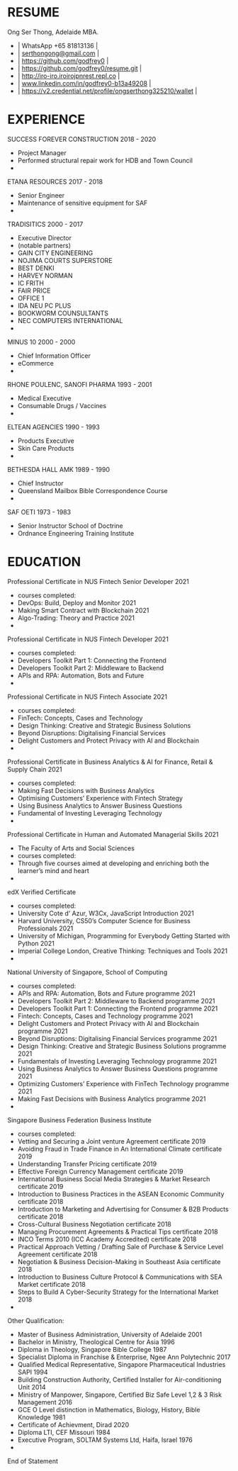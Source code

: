 # RESUME

Ong Ser Thong, Adelaide MBA.

- | WhatsApp +65 81813136 |
- | serthongong@gmail.com |
- | https://github.com/godfrey0 | 
- | https://github.com/godfrey0/resume.git |
- | http://iro-iro.iroirojpnrest.repl.co |
- | www.linkedin.com/in/godfrey0-b13a49208 | 
- | https://v2.credential.net/profile/ongserthong325210/wallet |

# EXPERIENCE
SUCCESS FOREVER CONSTRUCTION 2018 - 2020 
- Project Manager
- Performed structural repair work for HDB and Town Council
-
ETANA RESOURCES 2017 - 2018 
- Senior Engineer
- Maintenance of sensitive equipment for SAF
-
TRADISITICS 2000 - 2017
- Executive Director
- (notable partners)
- GAIN CITY ENGINEERING
- NOJIMA COURTS SUPERSTORE 
- BEST DENKI
- HARVEY NORMAN
- IC FRITH
- FAIR PRICE
- OFFICE 1
- IDA NEU PC PLUS
- BOOKWORM COUNSULTANTS
- NEC COMPUTERS INTERNATIONAL 
-
MINUS 10 2000 - 2000 
- Chief Information Officer 
- eCommerce 
-
RHONE POULENC, SANOFI PHARMA 1993 - 2001
- Medical Executive
- Consumable Drugs / Vaccines
-
ELTEAN AGENCIES 1990 - 1993
- Products Executive
- Skin Care Products
-
BETHESDA HALL AMK 1989 - 1990
- Chief Instructor
- Queensland Mailbox Bible Correspondence Course 
-
SAF OETI 1973 - 1983
- Senior Instructor School of Doctrine
- Ordnance Engineering Training Institute 
 
# EDUCATION
Professional Certificate in NUS Fintech Senior Developer 2021
- courses completed:
- DevOps: Build, Deploy and Monitor 2021
- Making Smart Contract with Blockchain 2021
- Algo-Trading: Theory and Practice 2021
-
Professional Certificate in NUS Fintech Developer 2021
- courses completed:
- Developers Toolkit Part 1: Connecting the Frontend 
- Developers Toolkit Part 2: Middleware to Backend 
- APIs and RPA: Automation, Bots and Future 
-
Professional Certificate in NUS Fintech Associate 2021 
- courses completed:
- FinTech: Concepts, Cases and Technology
- Design Thinking: Creative and Strategic Business Solutions 
- Beyond Disruptions: Digitalising Financial Services 
- Delight Customers and Protect Privacy with AI and Blockchain 
-
Professional Certificate in Business Analytics & AI for Finance, Retail & Supply Chain 2021
- courses completed:
- Making Fast Decisions with Business Analytics
- Optimising Customers’ Experience with Fintech Strategy 
- Using Business Analytics to Answer Business Questions 
- Fundamental of Investing Leveraging Technology 
-
Professional Certificate in Human and Automated Managerial Skills 2021
- The Faculty of Arts and Social Sciences 
- courses completed: 
- Through five courses aimed at developing and enriching both the learner’s mind and heart
-
edX Verified Certificate
- courses completed:
- University Cote d’ Azur, W3Cx, JavaScript Introduction 2021
- Harvard University, CS50’s Computer Science for Business Professionals 2021 
- University of Michigan, Programming for Everybody Getting Started with Python 2021 
- Imperial College London, Creative Thinking: Techniques and Tools 2021 
-
National University of Singapore, School of Computing
- courses completed:
- APIs and RPA: Automation, Bots and Future programme 2021
- Developers Toolkit Part 2: Middleware to Backend programme 2021
- Developers Toolkit Part 1: Connecting the Frontend programme 2021
- Fintech: Concepts, Cases and Technology programme 2021
- Delight Customers and Protect Privacy with AI and Blockchain programme 2021 
- Beyond Disruptions: Digitalising Financial Services programme 2021
- Design Thinking: Creative and Strategic Business Solutions programme 2021 
- Fundamentals of Investing Leveraging Technology programme 2021
- Using Business Analytics to Answer Business Questions programme 2021 
- Optimizing Customers’ Experience with FinTech Technology programme 2021 
- Making Fast Decisions with Business Analytics programme 2021
-
Singapore Business Federation Business Institute
- courses completed:
- Vetting and Securing a Joint venture Agreement certificate 2019
- Avoiding Fraud in Trade Finance in An International Climate certificate 2019
- Understanding Transfer Pricing certificate 2019
- Effective Foreign Currency Management certificate 2019
- International Business Social Media Strategies & Market Research certificate 2019
- Introduction to Business Practices in the ASEAN Economic Community certificate 2018 
- Introduction to Marketing and Advertising for Consumer & B2B Products certificate 2018 
- Cross-Cultural Business Negotiation certificate 2018
- Managing Procurement Agreements & Practical Tips certificate 2018
- INCO Terms 2010 (ICC Academy Accredited) certificate 2018
- Practical Approach Vetting / Drafting Sale of Purchase & Service Level Agreement certificate 2018 
- Negotiation & Business Decision-Making in Southeast Asia certificate 2018
- Introduction to Business Culture Protocol & Communications with SEA Market certificate 2018
- Steps to Build A Cyber-Security Strategy for the International Market 2018 
-
Other Qualification:
- Master of Business Administration, University of Adelaide 2001
- Bachelor in Ministry, Theological Centre for Asia 1996
- Diploma in Theology, Singapore Bible College 1987
- Specialist Diploma in Franchise & Enterprise, Ngee Ann Polytechnic 2017
- Qualified Medical Representative, Singapore Pharmaceutical Industries SAPI 1994 
- Building Construction Authority, Certified Installer for Air-conditioning Unit 2014
- Ministry of Manpower, Singapore, Certified Biz Safe Level 1,2 & 3 Risk Management 2016 
- GCE O Level distinction in Mathematics, Biology, History, Bible Knowledge 1981
- Certificate of Achievment, Dirad 2020
- Diploma LTI, CEF Missouri 1984
- Executive Program, SOLTAM Systems Ltd, Haifa, Israel 1976
-
End of Statement
